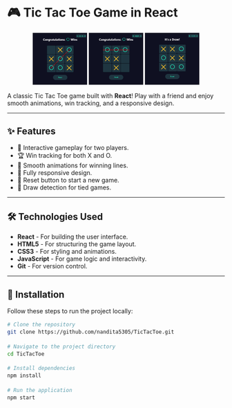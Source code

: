 # 🎮 Tic Tac Toe Game in React

<div align="center">
  <img src="https://github.com/nandita5305/TicTacToe/blob/main/SS/SS2.png?raw=true" alt="Screenshot 1" width="25%" />
  <img src="https://github.com/nandita5305/TicTacToe/blob/main/SS/SS6.png?raw=true" alt="Screenshot 2" width="25%" />
  <img src="https://github.com/nandita5305/TicTacToe/blob/main/SS/SS1.png?raw=true" alt="Screenshot 3" width="25%" />
</div>

A classic Tic Tac Toe game built with **React**! Play with a friend and enjoy smooth animations, win tracking, and a responsive design.

---

## ✨ Features

- 🎯 Interactive gameplay for two players.
- 🏆 Win tracking for both X and O.
- 🎨 Smooth animations for winning lines.
- 📱 Fully responsive design.
- 🔄 Reset button to start a new game.
- 🤝 Draw detection for tied games.

---

## 🛠️ Technologies Used

- **React** - For building the user interface.
- **HTML5** - For structuring the game layout.
- **CSS3** - For styling and animations.
- **JavaScript** - For game logic and interactivity.
- **Git** - For version control.

---

## 🚀 Installation

Follow these steps to run the project locally:

```bash
# Clone the repository
git clone https://github.com/nandita5305/TicTacToe.git

# Navigate to the project directory
cd TicTacToe

# Install dependencies
npm install

# Run the application
npm start
